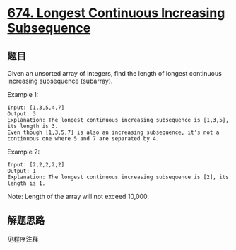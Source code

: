 # [674. Longest Continuous Increasing Subsequence](https://leetcode.com/problems/longest-continuous-increasing-subsequence/)

## 题目

Given an unsorted array of integers, find the length of longest continuous increasing subsequence (subarray).

Example 1:

```text
Input: [1,3,5,4,7]
Output: 3
Explanation: The longest continuous increasing subsequence is [1,3,5], its length is 3. 
Even though [1,3,5,7] is also an increasing subsequence, it's not a continuous one where 5 and 7 are separated by 4. 
```

Example 2:

```text
Input: [2,2,2,2,2]
Output: 1
Explanation: The longest continuous increasing subsequence is [2], its length is 1. 
```

Note: Length of the array will not exceed 10,000.

## 解题思路

见程序注释
